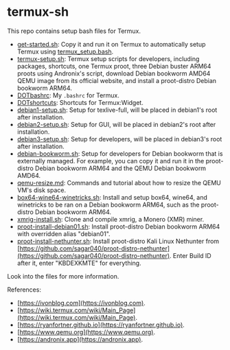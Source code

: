 # termux-sh

This repo contains setup bash files for Termux.

- [get-started.sh](get-started.sh): Copy it and run it on Termux to automatically setup Termux using [termux_setup.bash](termux_setup.bash).
- [termux-setup.sh](termux-setup.sh): Termux setup scripts for developers, including packages, shortcuts, one Termux proot, three Debian buster ARM64 proots using Andronix's script, download Debian bookworm AMD64 QEMU image from its official website, and install a proot-distro Debian bookworm ARM64.
- [DOTbashrc](DOTbashrc): My `.bashrc` for Termux.
- [DOTshortcuts](DOTshortcuts): Shortcuts for Termux:Widget.
- [debian1-setup.sh](debian1-setup.sh): Setup for texlive-full, will be placed in debian1's root after installation.
- [debian2-setup.sh](debian2-setup.sh): Setup for GUI, will be placed in debian2's root after installation.
- [debian3-setup.sh](debian3-setup.sh): Setup for developers, will be placed in debian3's root after installation. 
- [debian-bookworm.sh](debian-bookworm.sh): Setup for developers for Debian bookworm that is externally managed. For example, you can copy it and run it in the proot-distro Debian bookworm ARM64 and the QEMU Debian bookworm AMD64.
- [qemu-resize.md](qemu-resize.md): Commands and tutorial about how to resize the QEMU VM's disk space.
- [box64-wine64-winetricks.sh](box64-wine64-winetricks.sh): Install and setup box64, wine64, and winetricks to be ran on a Debian bookworm ARM64, such as the proot-distro Debian bookworm ARM64.
- [xmrig-install.sh](xmrig-install.sh): Clone and compile xmrig, a Monero (XMR) miner.
- [proot-install-debian01.sh](proot-install-debian01.sh): Install proot-distro Debian bookworm ARM64 with overridden alias "debian01".
- [proot-install-nethunter.sh](proot-install-nethunter.sh): Install proot-distro Kali Linux Nethunter from [https://github.com/sagar040/proot-distro-nethunter](https://github.com/sagar040/proot-distro-nethunter). Enter Build ID after it, enter "KBDEXKMTE" for everything.

Look into the files for more information.

References:
- [https://ivonblog.com](https://ivonblog.com).
- [https://wiki.termux.com/wiki/Main_Page](https://wiki.termux.com/wiki/Main_Page).
- [https://ryanfortner.github.io](https://ryanfortner.github.io).
- [https://www.qemu.org](https://www.qemu.org).
- [https://andronix.app](https://andronix.app).

